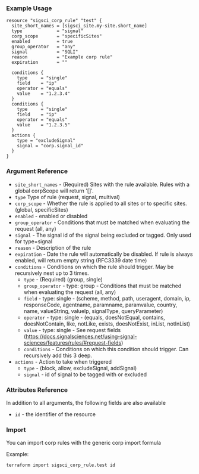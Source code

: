 ### Example Usage

```hcl-terraform
resource "sigsci_corp_rule" "test" {
  site_short_names = [sigsci_site.my-site.short_name]
  type             = "signal"
  corp_scope       = "specificSites"
  enabled          = true
  group_operator   = "any"
  signal           = "SQLI"
  reason           = "Example corp rule"
  expiration       = ""

  conditions {
    type     = "single"
    field    = "ip"
    operator = "equals"
    value    = "1.2.3.4"
  }
  conditions {
    type     = "single"
    field    = "ip"
    operator = "equals"
    value    = "1.2.3.5"
  }
  actions {
    type = "excludeSignal"
    signal = "corp.signal_id" 
  }
}
```

### Argument Reference
 - `site_short_names` - (Required) Sites with the rule available. Rules with a global corpScope will return '[]'.
 - `type`  Type of rule (request, signal, multival)
 - `corp_scope` -  Whether the rule is applied to all sites or to specific sites. (global, specificSites)
 - `enabled` -   enabled or disabled
 - `group_operator` -   Conditions that must be matched when evaluating the request (all, any)
 - `signal`  -   The signal id of the signal being excluded or tagged. Only used for type=signal
 - `reason`  -   Description of the rule
 - `expiration` -   Date the rule will automatically be disabled. If rule is always enabled, will return empty string (RFC3339 date time)
 - `conditions` -   Conditions on which the rule should trigger. May be recursively nest up to 3 times.
   - `type` - (Required) (group, single)
   - `group_operator` -  type: group - Conditions that must be matched when evaluating the request (all, any)
   - `field` -  type: single - (scheme, method, path, useragent, domain, ip, responseCode, agentname, paramname, paramvalue, country, name, valueString, valueIp, signalType, queryParameter)
   - `operator` -  type: single - (equals, doesNotEqual, contains, doesNotContain, like, notLike, exists, doesNotExist, inList, notInList)
   - `value` -  type: single - See request fields (https://docs.signalsciences.net/using-signal-sciences/features/rules/#request-fields)
   - `conditions` -  Conditions on which this condition should trigger. Can recursively add this 3 deep.
 - `actions` - Action to take when triggered
   - `type` - (block, allow, excludeSignal, addSignal) 
   - `signal` - id of signal to be tagged with or excluded

### Attributes Reference
In addition to all arguments, the following fields are also available
 - `id` - the identifier of the resource
 
 ### Import
 You can import corp rules with the generic corp import formula
 
Example: 
```shell script
terraform import sigsci_corp_rule.test id 
```